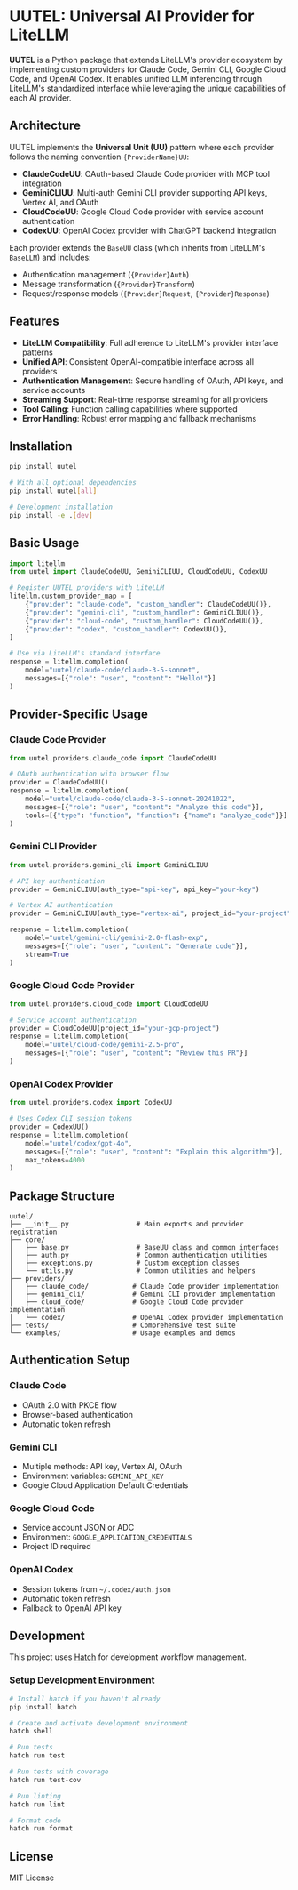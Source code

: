 # UUTEL: Universal AI Provider for LiteLLM

**UUTEL** is a Python package that extends LiteLLM's provider ecosystem by implementing custom providers for Claude Code, Gemini CLI, Google Cloud Code, and OpenAI Codex. It enables unified LLM inferencing through LiteLLM's standardized interface while leveraging the unique capabilities of each AI provider.

## Architecture

UUTEL implements the **Universal Unit (UU)** pattern where each provider follows the naming convention `{ProviderName}UU`:

- **ClaudeCodeUU**: OAuth-based Claude Code provider with MCP tool integration
- **GeminiCLIUU**: Multi-auth Gemini CLI provider supporting API keys, Vertex AI, and OAuth
- **CloudCodeUU**: Google Cloud Code provider with service account authentication
- **CodexUU**: OpenAI Codex provider with ChatGPT backend integration

Each provider extends the `BaseUU` class (which inherits from LiteLLM's `BaseLLM`) and includes:
- Authentication management (`{Provider}Auth`)
- Message transformation (`{Provider}Transform`)
- Request/response models (`{Provider}Request`, `{Provider}Response`)

## Features

- **LiteLLM Compatibility**: Full adherence to LiteLLM's provider interface patterns
- **Unified API**: Consistent OpenAI-compatible interface across all providers
- **Authentication Management**: Secure handling of OAuth, API keys, and service accounts
- **Streaming Support**: Real-time response streaming for all providers
- **Tool Calling**: Function calling capabilities where supported
- **Error Handling**: Robust error mapping and fallback mechanisms

## Installation

```bash
pip install uutel

# With all optional dependencies
pip install uutel[all]

# Development installation
pip install -e .[dev]
```

## Basic Usage

```python
import litellm
from uutel import ClaudeCodeUU, GeminiCLIUU, CloudCodeUU, CodexUU

# Register UUTEL providers with LiteLLM
litellm.custom_provider_map = [
    {"provider": "claude-code", "custom_handler": ClaudeCodeUU()},
    {"provider": "gemini-cli", "custom_handler": GeminiCLIUU()},
    {"provider": "cloud-code", "custom_handler": CloudCodeUU()},
    {"provider": "codex", "custom_handler": CodexUU()},
]

# Use via LiteLLM's standard interface
response = litellm.completion(
    model="uutel/claude-code/claude-3-5-sonnet",
    messages=[{"role": "user", "content": "Hello!"}]
)
```

## Provider-Specific Usage

### Claude Code Provider
```python
from uutel.providers.claude_code import ClaudeCodeUU

# OAuth authentication with browser flow
provider = ClaudeCodeUU()
response = litellm.completion(
    model="uutel/claude-code/claude-3-5-sonnet-20241022",
    messages=[{"role": "user", "content": "Analyze this code"}],
    tools=[{"type": "function", "function": {"name": "analyze_code"}}]
)
```

### Gemini CLI Provider
```python
from uutel.providers.gemini_cli import GeminiCLIUU

# API key authentication
provider = GeminiCLIUU(auth_type="api-key", api_key="your-key")

# Vertex AI authentication
provider = GeminiCLIUU(auth_type="vertex-ai", project_id="your-project")

response = litellm.completion(
    model="uutel/gemini-cli/gemini-2.0-flash-exp",
    messages=[{"role": "user", "content": "Generate code"}],
    stream=True
)
```

### Google Cloud Code Provider
```python
from uutel.providers.cloud_code import CloudCodeUU

# Service account authentication
provider = CloudCodeUU(project_id="your-gcp-project")
response = litellm.completion(
    model="uutel/cloud-code/gemini-2.5-pro",
    messages=[{"role": "user", "content": "Review this PR"}]
)
```

### OpenAI Codex Provider
```python
from uutel.providers.codex import CodexUU

# Uses Codex CLI session tokens
provider = CodexUU()
response = litellm.completion(
    model="uutel/codex/gpt-4o",
    messages=[{"role": "user", "content": "Explain this algorithm"}],
    max_tokens=4000
)
```

## Package Structure

```
uutel/
├── __init__.py                 # Main exports and provider registration
├── core/
│   ├── base.py                 # BaseUU class and common interfaces
│   ├── auth.py                 # Common authentication utilities
│   ├── exceptions.py           # Custom exception classes
│   └── utils.py                # Common utilities and helpers
├── providers/
│   ├── claude_code/           # Claude Code provider implementation
│   ├── gemini_cli/            # Gemini CLI provider implementation
│   ├── cloud_code/            # Google Cloud Code provider implementation
│   └── codex/                 # OpenAI Codex provider implementation
├── tests/                     # Comprehensive test suite
└── examples/                  # Usage examples and demos
```

## Authentication Setup

### Claude Code
- OAuth 2.0 with PKCE flow
- Browser-based authentication
- Automatic token refresh

### Gemini CLI
- Multiple methods: API key, Vertex AI, OAuth
- Environment variables: `GEMINI_API_KEY`
- Google Cloud Application Default Credentials

### Google Cloud Code
- Service account JSON or ADC
- Environment: `GOOGLE_APPLICATION_CREDENTIALS`
- Project ID required

### OpenAI Codex
- Session tokens from `~/.codex/auth.json`
- Automatic token refresh
- Fallback to OpenAI API key

## Development

This project uses [Hatch](https://hatch.pypa.io/) for development workflow management.

### Setup Development Environment

```bash
# Install hatch if you haven't already
pip install hatch

# Create and activate development environment
hatch shell

# Run tests
hatch run test

# Run tests with coverage
hatch run test-cov

# Run linting
hatch run lint

# Format code
hatch run format
```

## License

MIT License 